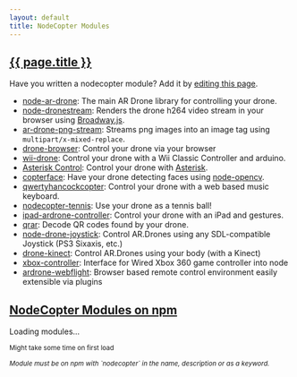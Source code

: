 ```yaml
---
layout: default
title: NodeCopter Modules
---
```


<h2 id="modules"><a href="#modules">{{ page.title }}</a></h2>

Have you written a nodecopter module? Add it by [editing this
page](https://github.com/nodecopter/nodecopter.com/edit/master/pages/modules.md).

* [node-ar-drone](https://github.com/felixge/node-ar-drone): The main AR Drone
  library for controlling your drone.
* [node-dronestream](https://github.com/bkw/node-dronestream): Renders the
  drone h264 video stream in your browser using
  [Broadway.js](https://github.com/mbebenita/Broadway).
* [ar-drone-png-stream](https://github.com/Soarez/ar-drone-png-stream): Streams
  png images into an image tag using `multipart/x-mixed-replace`.
* [drone-browser](https://github.com/functino/drone-browser): Control your drone via your browser
* [wii-drone](https://github.com/voodootikigod/wii-drone): Control your drone with a Wii Classic Controller and arduino.
* [Asterisk Control](http://www.github.com/danjenkins/nodecopter): Control your drone with [Asterisk](http://www.asterisk.org/).
* [copterface](https://github.com/paulhayes/copterface): Have your drone detecting faces using [node-opencv](https://github.com/peterbraden/node-opencv).
* [qwertyhancockcopter](http://www.github.com/trodrigues/qwertyhancockcopter): Control your drone with a web based music keyboard.
* [nodecopter-tennis](https://github.com/arjaneising/nodecopter-tennis): Use your drone as a tennis ball!
* [ipad-ardrone-controller](https://github.com/createdotnet/ipad-ardrone-controller): Control your drone with an iPad and gestures.
* [qrar](https://npmjs.org/package/qrar): Decode QR codes found by your drone.
* [node-drone-joystick](https://github.com/TooTallNate/node-drone-joystick): Control AR.Drones using any SDL-compatible Joystick (PS3 Sixaxis, etc.)
* [drone-kinect](https://github.com/maxogden/drone-kinect): Control AR.Drones using your body (with a Kinect)
* [xbox-controller](https://github.com/andrew/node-xbox-controller): Interface for Wired Xbox 360 game controller into node
* [ardrone-webflight](http://eschnou.github.io/ardrone-webflight/): Browser based remote control environment easily extensible via plugins

<section>
  <h2 id="npm-modules"><a href="#npm-modules">NodeCopter Modules on npm</a></h2>
  <div class="modules-loading">
    <p>Loading modules...</p>
    <p><small>Might take some time on first load</small></p>
  </div>
  <ul class="modules-all"></ul>
  <p><small><i>Module must be on npm with `nodecopter` in the name, description or as a keyword.</i></small></p>
</section>
